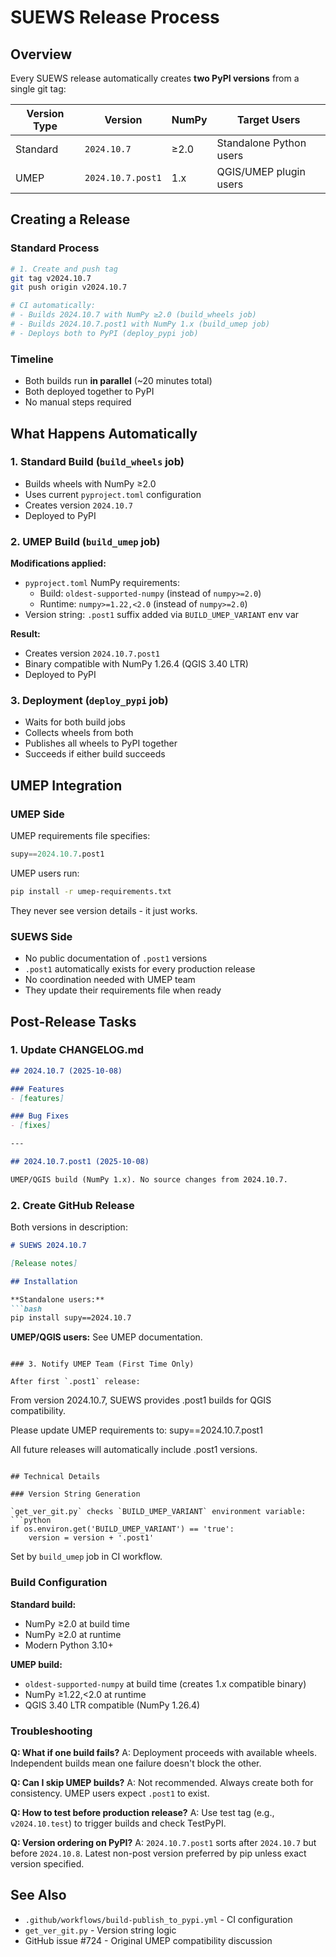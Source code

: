 # SUEWS Release Process

## Overview

Every SUEWS release automatically creates **two PyPI versions** from a single git tag:

| Version Type | Version | NumPy | Target Users |
|--------------|---------|-------|--------------|
| Standard | `2024.10.7` | ≥2.0 | Standalone Python users |
| UMEP | `2024.10.7.post1` | 1.x | QGIS/UMEP plugin users |

## Creating a Release

### Standard Process

```bash
# 1. Create and push tag
git tag v2024.10.7
git push origin v2024.10.7

# CI automatically:
# - Builds 2024.10.7 with NumPy ≥2.0 (build_wheels job)
# - Builds 2024.10.7.post1 with NumPy 1.x (build_umep job)
# - Deploys both to PyPI (deploy_pypi job)
```

### Timeline

- Both builds run **in parallel** (~20 minutes total)
- Both deployed together to PyPI
- No manual steps required

## What Happens Automatically

### 1. Standard Build (`build_wheels` job)

- Builds wheels with NumPy ≥2.0
- Uses current `pyproject.toml` configuration
- Creates version `2024.10.7`
- Deployed to PyPI

### 2. UMEP Build (`build_umep` job)

**Modifications applied:**
- `pyproject.toml` NumPy requirements:
  - Build: `oldest-supported-numpy` (instead of `numpy>=2.0`)
  - Runtime: `numpy>=1.22,<2.0` (instead of `numpy>=2.0`)
- Version string: `.post1` suffix added via `BUILD_UMEP_VARIANT` env var

**Result:**
- Creates version `2024.10.7.post1`
- Binary compatible with NumPy 1.26.4 (QGIS 3.40 LTR)
- Deployed to PyPI

### 3. Deployment (`deploy_pypi` job)

- Waits for both build jobs
- Collects wheels from both
- Publishes all wheels to PyPI together
- Succeeds if either build succeeds

## UMEP Integration

### UMEP Side

UMEP requirements file specifies:
```python
supy==2024.10.7.post1
```

UMEP users run:
```bash
pip install -r umep-requirements.txt
```

They never see version details - it just works.

### SUEWS Side

- No public documentation of `.post1` versions
- `.post1` automatically exists for every production release
- No coordination needed with UMEP team
- They update their requirements file when ready

## Post-Release Tasks

### 1. Update CHANGELOG.md

```markdown
## 2024.10.7 (2025-10-08)

### Features
- [features]

### Bug Fixes
- [fixes]

---

## 2024.10.7.post1 (2025-10-08)

UMEP/QGIS build (NumPy 1.x). No source changes from 2024.10.7.
```

### 2. Create GitHub Release

Both versions in description:
```markdown
# SUEWS 2024.10.7

[Release notes]

## Installation

**Standalone users:**
```bash
pip install supy==2024.10.7
```

**UMEP/QGIS users:**
See UMEP documentation.
```

### 3. Notify UMEP Team (First Time Only)

After first `.post1` release:
```
From version 2024.10.7, SUEWS provides .post1 builds for QGIS compatibility.

Please update UMEP requirements to:
  supy==2024.10.7.post1

All future releases will automatically include .post1 versions.
```

## Technical Details

### Version String Generation

`get_ver_git.py` checks `BUILD_UMEP_VARIANT` environment variable:
```python
if os.environ.get('BUILD_UMEP_VARIANT') == 'true':
    version = version + '.post1'
```

Set by `build_umep` job in CI workflow.

### Build Configuration

**Standard build:**
- NumPy ≥2.0 at build time
- NumPy ≥2.0 at runtime
- Modern Python 3.10+

**UMEP build:**
- `oldest-supported-numpy` at build time (creates 1.x compatible binary)
- NumPy ≥1.22,<2.0 at runtime
- QGIS 3.40 LTR compatible (NumPy 1.26.4)

### Troubleshooting

**Q: What if one build fails?**
A: Deployment proceeds with available wheels. Independent builds mean one failure doesn't block the other.

**Q: Can I skip UMEP builds?**
A: Not recommended. Always create both for consistency. UMEP users expect `.post1` to exist.

**Q: How to test before production release?**
A: Use test tag (e.g., `v2024.10.test`) to trigger builds and check TestPyPI.

**Q: Version ordering on PyPI?**
A: `2024.10.7.post1` sorts after `2024.10.7` but before `2024.10.8`. Latest non-post version preferred by pip unless exact version specified.

## See Also

- `.github/workflows/build-publish_to_pypi.yml` - CI configuration
- `get_ver_git.py` - Version string logic
- GitHub issue #724 - Original UMEP compatibility discussion
